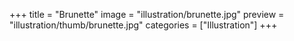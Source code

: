 +++
title = "Brunette"
image = "illustration/brunette.jpg"
preview = "illustration/thumb/brunette.jpg"
categories = ["Illustration"]
+++
